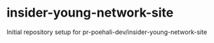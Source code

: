 # insider-young-network-site

Initial repository setup for pr-poehali-dev/insider-young-network-site